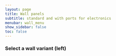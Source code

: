 ```yaml
---
layout: page
title: Wall panels
subtitle: standard and with ports for electronics
menubar: wall_menu
show_sidebar: false
toc: false
---
```


### Select a wall variant (left)
